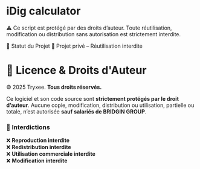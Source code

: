 # iDig calculator

⚠️ Ce script est protégé par des droits d’auteur. Toute réutilisation, modification ou distribution sans autorisation est strictement interdite.

🚧 Statut du Projet
🛑 Projet privé – Réutilisation interdite



# 📜 Licence & Droits d'Auteur

© 2025 Tryxee. **Tous droits réservés.**  

Ce logiciel et son code source sont **strictement protégés par le droit d’auteur**. Aucune copie, modification, distribution ou utilisation, partielle ou totale, n’est autorisée **sauf salariés de BRIDGIN GROUP**.  

### 🚨 **Interdictions**
❌ **Reproduction interdite**  
❌ **Redistribution interdite**  
❌ **Utilisation commerciale interdite**  
❌ **Modification interdite**
